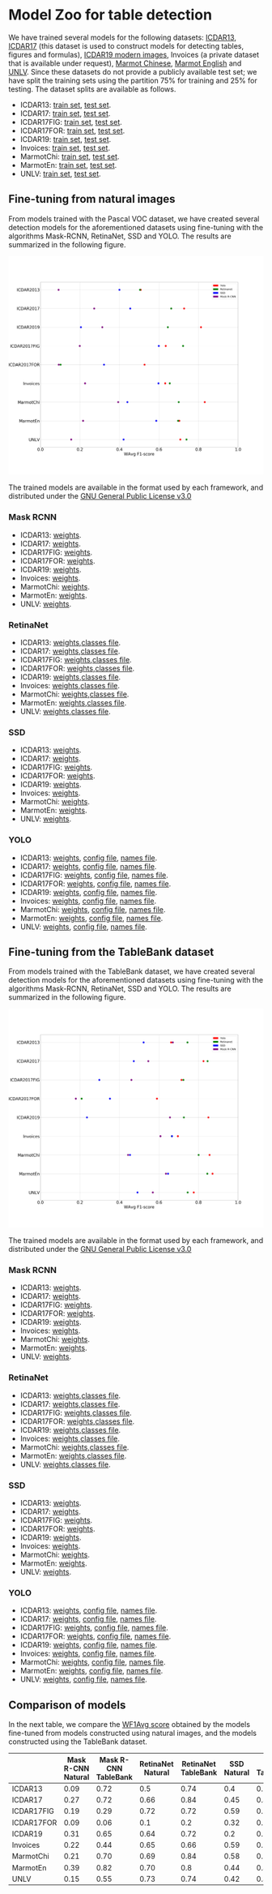 # Model Zoo for table detection

We have trained several models for the following datasets: [ICDAR13](http://www.tamirhassan.com/html/competition.html), [ICDAR17](http://u-pat.org/ICDAR2017/program_competitions.php) (this dataset is used to construct models for detecting tables, figures and formulas), [ICDAR19 modern images](http://sac.founderit.com/), Invoices (a private dataset that is available under request), [Marmot Chinese](http://www.icst.pku.edu.cn/cpdp/sjzy/index.htm), [Marmot English](http://www.icst.pku.edu.cn/cpdp/sjzy/index.htm) and [UNLV](https://dl.acm.org/citation.cfm?id=1815345). Since these datasets do not provide a publicly available test set; we have split the training sets using the partition 75% for training and 25% for testing. The dataset splits are available as follows. 


- ICDAR13: [train set](splits/icdar13-train.txt), [test set](splits/icdar13-test.txt).
- ICDAR17: [train set](splits/icdar17-train.txt), [test set](splits/icdar17-test.txt).
- ICDAR17FIG: [train set](splits/icdar17-train.txt), [test set](splits/icdar17-test.txt).
- ICDAR17FOR: [train set](splits/icdar17-train.txt), [test set](splits/icdar17-test.txt).
- ICDAR19: [train set](splits/icdar19-train.txt), [test set](splits/icdar19-test.txt).
- Invoices: [train set](splits/invoices-train.txt), [test set](splits/invoices-test.txt).
- MarmotChi: [train set](splits/marmotChi-train.txt), [test set](splits/marmotChi-test.txt).
- MarmotEn: [train set](splits/marmotEn-train.txt), [test set](splits/marmotEn-test.txt).
- UNLV: [train set](splits/unlv-train.txt), [test set](splits/unlv-test.txt).

## Fine-tuning from natural images

From models trained with the Pascal VOC dataset, we have created several detection models for the aforementioned datasets using fine-tuning with the algorithms Mask-RCNN, RetinaNet, SSD and YOLO. The results are summarized in the following figure.

![Results transfer learning from natural images](images/das.png)

The trained models are available in the format used by each framework, and distributed under the [GNU General Public License v3.0](https://www.gnu.org/licenses/gpl-3.0.html)

### Mask RCNN
- ICDAR13: [weights]().
- ICDAR17: [weights]().
- ICDAR17FIG: [weights]().
- ICDAR17FOR: [weights]().
- ICDAR19: [weights]().
- Invoices: [weights]().
- MarmotChi: [weights]().
- MarmotEn: [weights]().
- UNLV: [weights]().


### RetinaNet
- ICDAR13: [weights](),[classes file](https://raw.githubusercontent.com/holms-ur/fine-tuning/master/code/retinanet/retinanet_classes.csv).
- ICDAR17: [weights](),[classes file](https://raw.githubusercontent.com/holms-ur/fine-tuning/master/code/retinanet/retinanet_classes.csv).
- ICDAR17FIG: [weights](),[classes file](https://raw.githubusercontent.com/holms-ur/fine-tuning/master/code/retinanet/retinanet_classes.csv).
- ICDAR17FOR: [weights](),[classes file](https://raw.githubusercontent.com/holms-ur/fine-tuning/master/code/retinanet/retinanet_classes.csv).
- ICDAR19: [weights](),[classes file](https://raw.githubusercontent.com/holms-ur/fine-tuning/master/code/retinanet/retinanet_classes.csv).
- Invoices: [weights](),[classes file](https://raw.githubusercontent.com/holms-ur/fine-tuning/master/code/retinanet/retinanet_classes.csv).
- MarmotChi: [weights](),[classes file](https://raw.githubusercontent.com/holms-ur/fine-tuning/master/code/retinanet/retinanet_classes.csv).
- MarmotEn: [weights](),[classes file](https://raw.githubusercontent.com/holms-ur/fine-tuning/master/code/retinanet/retinanet_classes.csv).
- UNLV: [weights](),[classes file](https://raw.githubusercontent.com/holms-ur/fine-tuning/master/code/retinanet/retinanet_classes.csv).

### SSD
- ICDAR13: [weights]().
- ICDAR17: [weights]().
- ICDAR17FIG: [weights]().
- ICDAR17FOR: [weights]().
- ICDAR19: [weights]().
- Invoices: [weights]().
- MarmotChi: [weights]().
- MarmotEn: [weights]().
- UNLV: [weights]().

### YOLO

- ICDAR13: [weights](), [config file](https://raw.githubusercontent.com/holms-ur/fine-tuning/master/code/yolo/tablasFinaltest416320.cfg), [names file](https://raw.githubusercontent.com/holms-ur/fine-tuning/master/code/yolo/vocTablas.names).
- ICDAR17: [weights](), [config file](https://raw.githubusercontent.com/holms-ur/fine-tuning/master/code/yolo/tablasFinaltest416320.cfg), [names file](https://raw.githubusercontent.com/holms-ur/fine-tuning/master/code/yolo/vocTablas.names).
- ICDAR17FIG: [weights](), [config file](https://raw.githubusercontent.com/holms-ur/fine-tuning/master/code/yolo/tablasFinaltest416320.cfg), [names file](https://raw.githubusercontent.com/holms-ur/fine-tuning/master/code/yolo/vocTablas.names).
- ICDAR17FOR: [weights](), [config file](https://raw.githubusercontent.com/holms-ur/fine-tuning/master/code/yolo/tablasFinaltest416320.cfg), [names file](https://raw.githubusercontent.com/holms-ur/fine-tuning/master/code/yolo/vocTablas.names).
- ICDAR19: [weights](), [config file](https://raw.githubusercontent.com/holms-ur/fine-tuning/master/code/yolo/tablasFinaltest416320.cfg), [names file](https://raw.githubusercontent.com/holms-ur/fine-tuning/master/code/yolo/vocTablas.names).
- Invoices: [weights](), [config file](https://raw.githubusercontent.com/holms-ur/fine-tuning/master/code/yolo/tablasFinaltest416320.cfg), [names file](https://raw.githubusercontent.com/holms-ur/fine-tuning/master/code/yolo/vocTablas.names).
- MarmotChi: [weights](), [config file](https://raw.githubusercontent.com/holms-ur/fine-tuning/master/code/yolo/tablasFinaltest416320.cfg), [names file](https://raw.githubusercontent.com/holms-ur/fine-tuning/master/code/yolo/vocTablas.names).
- MarmotEn: [weights](), [config file](https://raw.githubusercontent.com/holms-ur/fine-tuning/master/code/yolo/tablasFinaltest416320.cfg), [names file](https://raw.githubusercontent.com/holms-ur/fine-tuning/master/code/yolo/vocTablas.names).
- UNLV: [weights](), [config file](https://raw.githubusercontent.com/holms-ur/fine-tuning/master/code/yolo/tablasFinaltest416320.cfg), [names file](https://raw.githubusercontent.com/holms-ur/fine-tuning/master/code/yolo/vocTablas.names).

## Fine-tuning from the TableBank dataset

From models trained with the TableBank dataset, we have created several detection models for the aforementioned datasets using fine-tuning with the algorithms Mask-RCNN, RetinaNet, SSD and YOLO. The results are summarized in the following figure.

![Results transfer learning from the TableBank dataset](images/dasTrans.png)

The trained models are available in the format used by each framework, and distributed under the [GNU General Public License v3.0](https://www.gnu.org/licenses/gpl-3.0.html)

### Mask RCNN
- ICDAR13: [weights]().
- ICDAR17: [weights]().
- ICDAR17FIG: [weights]().
- ICDAR17FOR: [weights]().
- ICDAR19: [weights]().
- Invoices: [weights]().
- MarmotChi: [weights]().
- MarmotEn: [weights]().
- UNLV: [weights]().


### RetinaNet
- ICDAR13: [weights](),[classes file](https://raw.githubusercontent.com/holms-ur/fine-tuning/master/code/retinanet/retinanet_classes.csv).
- ICDAR17: [weights](),[classes file](https://raw.githubusercontent.com/holms-ur/fine-tuning/master/code/retinanet/retinanet_classes.csv).
- ICDAR17FIG: [weights](),[classes file](https://raw.githubusercontent.com/holms-ur/fine-tuning/master/code/retinanet/retinanet_classes.csv).
- ICDAR17FOR: [weights](),[classes file](https://raw.githubusercontent.com/holms-ur/fine-tuning/master/code/retinanet/retinanet_classes.csv).
- ICDAR19: [weights](),[classes file](https://raw.githubusercontent.com/holms-ur/fine-tuning/master/code/retinanet/retinanet_classes.csv).
- Invoices: [weights](),[classes file](https://raw.githubusercontent.com/holms-ur/fine-tuning/master/code/retinanet/retinanet_classes.csv).
- MarmotChi: [weights](),[classes file](https://raw.githubusercontent.com/holms-ur/fine-tuning/master/code/retinanet/retinanet_classes.csv).
- MarmotEn: [weights](),[classes file](https://raw.githubusercontent.com/holms-ur/fine-tuning/master/code/retinanet/retinanet_classes.csv).
- UNLV: [weights](),[classes file](https://raw.githubusercontent.com/holms-ur/fine-tuning/master/code/retinanet/retinanet_classes.csv).

### SSD
- ICDAR13: [weights]().
- ICDAR17: [weights]().
- ICDAR17FIG: [weights]().
- ICDAR17FOR: [weights]().
- ICDAR19: [weights]().
- Invoices: [weights]().
- MarmotChi: [weights]().
- MarmotEn: [weights]().
- UNLV: [weights]().

### YOLO

- ICDAR13: [weights](), [config file](https://raw.githubusercontent.com/holms-ur/fine-tuning/master/code/yolo/tablasFinaltest416320.cfg), [names file](https://raw.githubusercontent.com/holms-ur/fine-tuning/master/code/yolo/vocTablas.names).
- ICDAR17: [weights](), [config file](https://raw.githubusercontent.com/holms-ur/fine-tuning/master/code/yolo/tablasFinaltest416320.cfg), [names file](https://raw.githubusercontent.com/holms-ur/fine-tuning/master/code/yolo/vocTablas.names).
- ICDAR17FIG: [weights](), [config file](https://raw.githubusercontent.com/holms-ur/fine-tuning/master/code/yolo/tablasFinaltest416320.cfg), [names file](https://raw.githubusercontent.com/holms-ur/fine-tuning/master/code/yolo/vocTablas.names).
- ICDAR17FOR: [weights](), [config file](https://raw.githubusercontent.com/holms-ur/fine-tuning/master/code/yolo/tablasFinaltest416320.cfg), [names file](https://raw.githubusercontent.com/holms-ur/fine-tuning/master/code/yolo/vocTablas.names).
- ICDAR19: [weights](), [config file](https://raw.githubusercontent.com/holms-ur/fine-tuning/master/code/yolo/tablasFinaltest416320.cfg), [names file](https://raw.githubusercontent.com/holms-ur/fine-tuning/master/code/yolo/vocTablas.names).
- Invoices: [weights](), [config file](https://raw.githubusercontent.com/holms-ur/fine-tuning/master/code/yolo/tablasFinaltest416320.cfg), [names file](https://raw.githubusercontent.com/holms-ur/fine-tuning/master/code/yolo/vocTablas.names).
- MarmotChi: [weights](), [config file](https://raw.githubusercontent.com/holms-ur/fine-tuning/master/code/yolo/tablasFinaltest416320.cfg), [names file](https://raw.githubusercontent.com/holms-ur/fine-tuning/master/code/yolo/vocTablas.names).
- MarmotEn: [weights](), [config file](https://raw.githubusercontent.com/holms-ur/fine-tuning/master/code/yolo/tablasFinaltest416320.cfg), [names file](https://raw.githubusercontent.com/holms-ur/fine-tuning/master/code/yolo/vocTablas.names).
- UNLV: [weights](), [config file](https://raw.githubusercontent.com/holms-ur/fine-tuning/master/code/yolo/tablasFinaltest416320.cfg), [names file](https://raw.githubusercontent.com/holms-ur/fine-tuning/master/code/yolo/vocTablas.names).

## Comparison of models

In the next table, we compare the [WF1Avg score](http://sac.founderit.com/evaluation.html) obtained by the models fine-tuned from models constructed using natural images, and the models constructed using the TableBank dataset.

||Mask R-CNN Natural| Mask R-CNN TableBank |RetinaNet Natural| RetinaNet TableBank |SSD Natural| SSD TableBank |YOLO Natural| YOLO TableBank |
|----------|----------|----------|----------|----------|----------|----------|----------|----------|
|ICDAR13|0.09|0.72|0.5|0.74|0.4|0.52|0.50|0.66|
|ICDAR17|0.27|0.72|0.66|0.84|0.45|0.47|0.72|0.82|
|ICDAR17FIG|0.19|0.29|0.72|0.72|0.59|0.29|0.63|0.71|
|ICDAR17FOR|0.09|0.06|0.1|0.2|0.32|0.35|0.52|0.59|
|ICDAR19|0.31|0.65|0.64|0.72|0.2|0.23|0.81|0.85|
|Invoices|0.22|0.44|0.65|0.66|0.59|0.66|0.63|0.69|
|MarmotChi|0.21|0.70|0.69|0.84|0.58|0.64|0.7|0.87|
|MarmotEn|0.39|0.82|0.70|0.8|0.44|0.45|0.83|0.85|
|UNLV|0.15|0.55|0.73|0.74|0.42|0.49|0.7|0.77|
